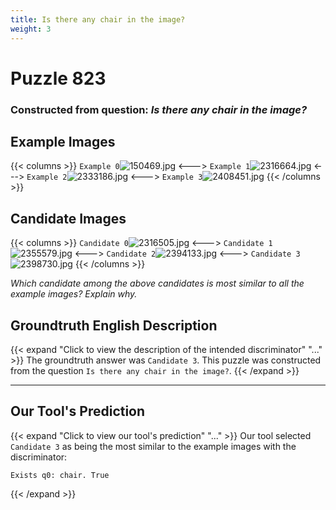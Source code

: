 ```yaml
---
title: Is there any chair in the image?
weight: 3
---
```


# Puzzle 823
### Constructed from question: _Is there any chair in the image?_


## Example Images
{{< columns >}}
`Example 0`![150469.jpg](/gqa_images/150469.jpg)
<--->
`Example 1`![2316664.jpg](/gqa_images/2316664.jpg)
<--->
`Example 2`![2333186.jpg](/gqa_images/2333186.jpg)
<--->
`Example 3`![2408451.jpg](/gqa_images/2408451.jpg)
{{< /columns >}}

## Candidate Images
{{< columns >}}
`Candidate 0`![2316505.jpg](/gqa_images/2316505.jpg)
<--->
`Candidate 1`![2355579.jpg](/gqa_images/2355579.jpg)
<--->
`Candidate 2`![2394133.jpg](/gqa_images/2394133.jpg)
<--->
`Candidate 3`![2398730.jpg](/gqa_images/2398730.jpg)
{{< /columns >}}

*Which candidate among the above candidates is most similar to all the example images? Explain why.*

## Groundtruth English Description

{{< expand "Click to view the description of the intended discriminator" "..." >}}
The groundtruth answer was `Candidate 3`. This puzzle was constructed from the question `Is there any chair in the image?`.
{{< /expand >}}

---

## Our Tool's Prediction

{{< expand "Click to view our tool's prediction" "..." >}}
Our tool selected `Candidate 3` as being the most similar to the example images with the discriminator:
```plaintext
Exists q0: chair. True
```
{{< /expand >}}
